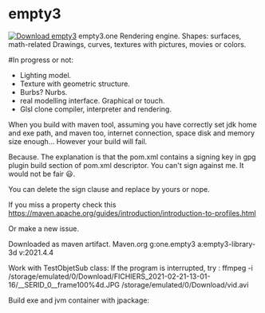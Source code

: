 # empty3
[![Download empty3](https://a.fsdn.com/con/app/sf-download-button)](https://sourceforge.net/projects/empty3/files/latest/download)
empty3.one
Rendering engine. Shapes: surfaces, math-related
Drawings, curves, textures with pictures, movies
or colors.

#In progress or not:
- Lighting model. 
- Texture with geometric structure.
- Burbs? Nurbs.
- real modelling interface. Graphical or
  touch.
- Glsl clone compiler, interpreter and 
  rendering.

When you build with maven tool, assuming you have
correctly set jdk home and exe path, and maven
too, internet connection, space disk and memory
size enough... However your build will fail.

Because.
The explanation is that the pom.xml contains
a signing key in gpg plugin build section
of pom.xml descriptor. You can't sign against
me. It would not be fair 😃.

You can delete the sign clause and replace by yours
or nope.

If you miss a property check this
https://maven.apache.org/guides/introduction/introduction-to-profiles.html

Or make a new issue.

Downloaded as maven artifact.
Maven.org
g:one.empty3
a:empty3-library-3d
v:2021.4.4

Work with TestObjetSub class:
If the program is interrupted, try :
ffmpeg -i /storage/emulated/0/Download/FICHIERS_2021-02-21-13-01-16/__SERID_0__frame100%4d.JPG   /storage/emulated/0/Download/vid.avi

Build exe and jvm container with jpackage:

